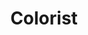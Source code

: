 ---
type: "teammember"
fullname: "Arnold Ramm"
headshot: "arnold.jpg"
title: "Colorist"
bio: 
 - "This. Is the Arnold Bio."
---